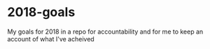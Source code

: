 # 2018-goals
My goals for 2018 in a repo for accountability and for me to keep an account of what I've acheived 
